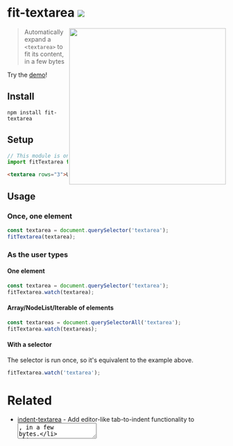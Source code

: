 # fit-textarea [![][badge-gzip]](#link-npm)

  [badge-gzip]: https://img.shields.io/bundlephobia/minzip/fit-textarea.svg?label=gzipped
  [link-npm]: https://www.npmjs.com/package/fit-textarea

<a href="https://fregante.github.io/fit-textarea/"><img align="right" width="361" src="https://user-images.githubusercontent.com/1402241/54336211-66fd5e00-4666-11e9-9c5e-111fccab004d.gif"></a>

> Automatically expand a `<textarea>` to fit its content, in a few bytes

Try the [demo](https://fregante.github.io/fit-textarea/)!

## Install

```
npm install fit-textarea
```

## Setup

```js
// This module is only offered as a ES Module
import fitTextarea from 'fit-textarea';
```

```html
<textarea rows="3">Use the rows attribute to set its minimum height</textarea>
```

## Usage

### Once, one element

```js
const textarea = document.querySelector('textarea');
fitTextarea(textarea);
```

### As the user types

#### One element

```js
const textarea = document.querySelector('textarea');
fitTextarea.watch(textarea);
```

#### Array/NodeList/Iterable of elements

```js
const textareas = document.querySelectorAll('textarea');
fitTextarea.watch(textareas);
```

#### With a selector

The selector is run once, so it's equivalent to the example above.

```js
fitTextarea.watch('textarea');
```

# Related

- [indent-textarea](https://github.com/fregante/indent-textarea) - Add editor-like tab-to-indent functionality to <textarea>, in a few bytes.
- [delegate-it](https://github.com/fregante/delegate-it) - DOM event delegation, in <1KB. Can be used to attach one `fit-textarea` to many elements.
- [Refined GitHub](https://github.com/sindresorhus/refined-github) - Uses this module.

